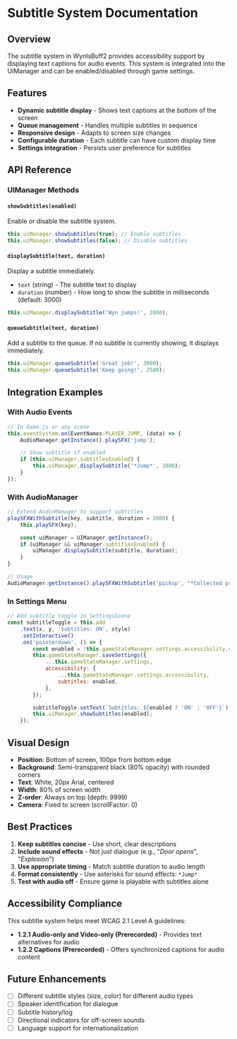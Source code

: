 # Subtitle System Documentation

## Overview

The subtitle system in WynIsBuff2 provides accessibility support by displaying text captions for audio events. This system is integrated into the UIManager and can be enabled/disabled through game settings.

## Features

- **Dynamic subtitle display** - Shows text captions at the bottom of the screen
- **Queue management** - Handles multiple subtitles in sequence
- **Responsive design** - Adapts to screen size changes
- **Configurable duration** - Each subtitle can have custom display time
- **Settings integration** - Persists user preference for subtitles

## API Reference

### UIManager Methods

#### `showSubtitles(enabled)`

Enable or disable the subtitle system.

```javascript
this.uiManager.showSubtitles(true); // Enable subtitles
this.uiManager.showSubtitles(false); // Disable subtitles
```

#### `displaySubtitle(text, duration)`

Display a subtitle immediately.

- `text` (string) - The subtitle text to display
- `duration` (number) - How long to show the subtitle in milliseconds (default: 3000)

```javascript
this.uiManager.displaySubtitle('Wyn jumps!', 2000);
```

#### `queueSubtitle(text, duration)`

Add a subtitle to the queue. If no subtitle is currently showing, it displays immediately.

```javascript
this.uiManager.queueSubtitle('Great job!', 3000);
this.uiManager.queueSubtitle('Keep going!', 2500);
```

## Integration Examples

### With Audio Events

```javascript
// In Game.js or any scene
this.eventSystem.on(EventNames.PLAYER_JUMP, (data) => {
    AudioManager.getInstance().playSFX('jump');

    // Show subtitle if enabled
    if (this.uiManager.subtitlesEnabled) {
        this.uiManager.displaySubtitle('*Jump*', 1000);
    }
});
```

### With AudioManager

```javascript
// Extend AudioManager to support subtitles
playSFXWithSubtitle(key, subtitle, duration = 2000) {
    this.playSFX(key);

    const uiManager = UIManager.getInstance();
    if (uiManager && uiManager.subtitlesEnabled) {
        uiManager.displaySubtitle(subtitle, duration);
    }
}

// Usage
AudioManager.getInstance().playSFXWithSubtitle('pickup', "*Collected protein shake*");
```

### In Settings Menu

```javascript
// Add subtitle toggle in SettingsScene
const subtitleToggle = this.add
    .text(x, y, 'Subtitles: ON', style)
    .setInteractive()
    .on('pointerdown', () => {
        const enabled = !this.gameStateManager.settings.accessibility.subtitles;
        this.gameStateManager.saveSettings({
            ...this.gameStateManager.settings,
            accessibility: {
                ...this.gameStateManager.settings.accessibility,
                subtitles: enabled,
            },
        });

        subtitleToggle.setText(`Subtitles: ${enabled ? 'ON' : 'OFF'}`);
        this.uiManager.showSubtitles(enabled);
    });
```

## Visual Design

- **Position**: Bottom of screen, 100px from bottom edge
- **Background**: Semi-transparent black (80% opacity) with rounded corners
- **Text**: White, 20px Arial, centered
- **Width**: 80% of screen width
- **Z-order**: Always on top (depth: 9999)
- **Camera**: Fixed to screen (scrollFactor: 0)

## Best Practices

1. **Keep subtitles concise** - Use short, clear descriptions
2. **Include sound effects** - Not just dialogue (e.g., "_Door opens_", "_Explosion_")
3. **Use appropriate timing** - Match subtitle duration to audio length
4. **Format consistently** - Use asterisks for sound effects: `*Jump*`
5. **Test with audio off** - Ensure game is playable with subtitles alone

## Accessibility Compliance

This subtitle system helps meet WCAG 2.1 Level A guidelines:

- **1.2.1 Audio-only and Video-only (Prerecorded)** - Provides text alternatives for audio
- **1.2.2 Captions (Prerecorded)** - Offers synchronized captions for audio content

## Future Enhancements

- [ ] Different subtitle styles (size, color) for different audio types
- [ ] Speaker identification for dialogue
- [ ] Subtitle history/log
- [ ] Directional indicators for off-screen sounds
- [ ] Language support for internationalization
